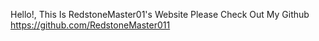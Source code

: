 Hello!, This Is RedstoneMaster01's Website
Please Check Out My Github https://github.com/RedstoneMaster011
